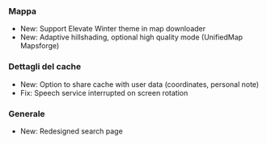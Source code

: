 ### Mappa
- New: Support Elevate Winter theme in map downloader
- New: Adaptive hillshading, optional high quality mode (UnifiedMap Mapsforge)

### Dettagli del cache
- New: Option to share cache with user data (coordinates, personal note)
- Fix: Speech service interrupted on screen rotation

### Generale
- New: Redesigned search page
